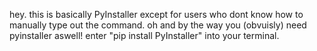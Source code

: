 hey.
this is basically PyInstaller except for users who dont know how to manually type out the command.
oh and by the way you (obvuisly) need pyinstaller aswell!
enter "pip install PyInstaller" into your terminal.
